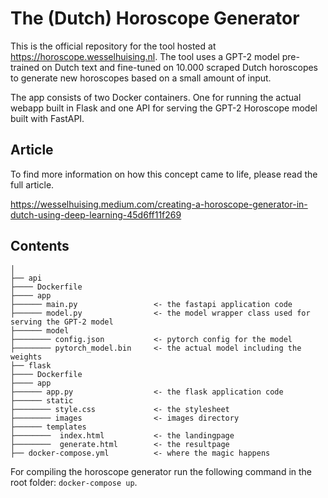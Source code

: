# The (Dutch) Horoscope Generator
This is the official repository for the tool hosted at https://horoscope.wesselhuising.nl.
The tool uses a GPT-2 model pre-trained on Dutch text and fine-tuned on 10.000 scraped Dutch horoscopes to generate new horoscopes based on a small amount of input.

The app consists of two Docker containers. One for running the actual webapp built in Flask and one API for serving the GPT-2 Horoscope model built with FastAPI. 

## Article
To find more information on how this concept came to life, please read the full article.

https://wesselhuising.medium.com/creating-a-horoscope-generator-in-dutch-using-deep-learning-45d6ff11f269

## Contents

    │
    ├── api
    ├──── Dockerfile 
    ├──── app
    ├────── main.py                 <- the fastapi application code
    ├────── model.py                <- the model wrapper class used for serving the GPT-2 model
    ├────── model
    ├──────── config.json           <- pytorch config for the model
    ├──────── pytorch_model.bin     <- the actual model including the weights 
    ├── flask
    ├──── Dockerfile
    ├──── app
    ├────── app.py                  <- the flask application code
    ├────── static 
    ├──────── style.css             <- the stylesheet
    ├──────── images                <- images directory
    ├────── templates
    ├────────  index.html           <- the landingpage
    ├────────  generate.html        <- the resultpage
    ├── docker-compose.yml          <- where the magic happens

For compiling the horoscope generator run the following command in the root folder: `docker-compose up`.
